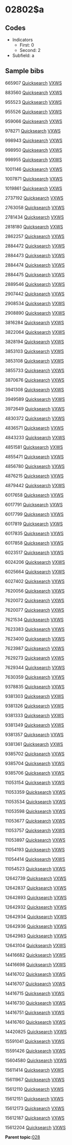 # 02802$a

## Codes

-   Indicators
    -   First: 0
    -   Second: 2
-   Subfield: a

## Sample bibs

665907 [Quicksearch](https://search.library.yale.edu/catalog/665907) [VXWS](http://prodorbis.library.yale.edu:7014/vxws/GetHoldingsService?bibId=665907)

883560 [Quicksearch](https://search.library.yale.edu/catalog/883560) [VXWS](http://prodorbis.library.yale.edu:7014/vxws/GetHoldingsService?bibId=883560)

955523 [Quicksearch](https://search.library.yale.edu/catalog/955523) [VXWS](http://prodorbis.library.yale.edu:7014/vxws/GetHoldingsService?bibId=955523)

955526 [Quicksearch](https://search.library.yale.edu/catalog/955526) [VXWS](http://prodorbis.library.yale.edu:7014/vxws/GetHoldingsService?bibId=955526)

959066 [Quicksearch](https://search.library.yale.edu/catalog/959066) [VXWS](http://prodorbis.library.yale.edu:7014/vxws/GetHoldingsService?bibId=959066)

978271 [Quicksearch](https://search.library.yale.edu/catalog/978271) [VXWS](http://prodorbis.library.yale.edu:7014/vxws/GetHoldingsService?bibId=978271)

998943 [Quicksearch](https://search.library.yale.edu/catalog/998943) [VXWS](http://prodorbis.library.yale.edu:7014/vxws/GetHoldingsService?bibId=998943)

998950 [Quicksearch](https://search.library.yale.edu/catalog/998950) [VXWS](http://prodorbis.library.yale.edu:7014/vxws/GetHoldingsService?bibId=998950)

998955 [Quicksearch](https://search.library.yale.edu/catalog/998955) [VXWS](http://prodorbis.library.yale.edu:7014/vxws/GetHoldingsService?bibId=998955)

1001146 [Quicksearch](https://search.library.yale.edu/catalog/1001146) [VXWS](http://prodorbis.library.yale.edu:7014/vxws/GetHoldingsService?bibId=1001146)

1007871 [Quicksearch](https://search.library.yale.edu/catalog/1007871) [VXWS](http://prodorbis.library.yale.edu:7014/vxws/GetHoldingsService?bibId=1007871)

1019861 [Quicksearch](https://search.library.yale.edu/catalog/1019861) [VXWS](http://prodorbis.library.yale.edu:7014/vxws/GetHoldingsService?bibId=1019861)

2737192 [Quicksearch](https://search.library.yale.edu/catalog/2737192) [VXWS](http://prodorbis.library.yale.edu:7014/vxws/GetHoldingsService?bibId=2737192)

2763058 [Quicksearch](https://search.library.yale.edu/catalog/2763058) [VXWS](http://prodorbis.library.yale.edu:7014/vxws/GetHoldingsService?bibId=2763058)

2781434 [Quicksearch](https://search.library.yale.edu/catalog/2781434) [VXWS](http://prodorbis.library.yale.edu:7014/vxws/GetHoldingsService?bibId=2781434)

2818180 [Quicksearch](https://search.library.yale.edu/catalog/2818180) [VXWS](http://prodorbis.library.yale.edu:7014/vxws/GetHoldingsService?bibId=2818180)

2862257 [Quicksearch](https://search.library.yale.edu/catalog/2862257) [VXWS](http://prodorbis.library.yale.edu:7014/vxws/GetHoldingsService?bibId=2862257)

2884472 [Quicksearch](https://search.library.yale.edu/catalog/2884472) [VXWS](http://prodorbis.library.yale.edu:7014/vxws/GetHoldingsService?bibId=2884472)

2884473 [Quicksearch](https://search.library.yale.edu/catalog/2884473) [VXWS](http://prodorbis.library.yale.edu:7014/vxws/GetHoldingsService?bibId=2884473)

2884474 [Quicksearch](https://search.library.yale.edu/catalog/2884474) [VXWS](http://prodorbis.library.yale.edu:7014/vxws/GetHoldingsService?bibId=2884474)

2884475 [Quicksearch](https://search.library.yale.edu/catalog/2884475) [VXWS](http://prodorbis.library.yale.edu:7014/vxws/GetHoldingsService?bibId=2884475)

2889546 [Quicksearch](https://search.library.yale.edu/catalog/2889546) [VXWS](http://prodorbis.library.yale.edu:7014/vxws/GetHoldingsService?bibId=2889546)

2907442 [Quicksearch](https://search.library.yale.edu/catalog/2907442) [VXWS](http://prodorbis.library.yale.edu:7014/vxws/GetHoldingsService?bibId=2907442)

2908534 [Quicksearch](https://search.library.yale.edu/catalog/2908534) [VXWS](http://prodorbis.library.yale.edu:7014/vxws/GetHoldingsService?bibId=2908534)

2908890 [Quicksearch](https://search.library.yale.edu/catalog/2908890) [VXWS](http://prodorbis.library.yale.edu:7014/vxws/GetHoldingsService?bibId=2908890)

3816284 [Quicksearch](https://search.library.yale.edu/catalog/3816284) [VXWS](http://prodorbis.library.yale.edu:7014/vxws/GetHoldingsService?bibId=3816284)

3822064 [Quicksearch](https://search.library.yale.edu/catalog/3822064) [VXWS](http://prodorbis.library.yale.edu:7014/vxws/GetHoldingsService?bibId=3822064)

3828194 [Quicksearch](https://search.library.yale.edu/catalog/3828194) [VXWS](http://prodorbis.library.yale.edu:7014/vxws/GetHoldingsService?bibId=3828194)

3853103 [Quicksearch](https://search.library.yale.edu/catalog/3853103) [VXWS](http://prodorbis.library.yale.edu:7014/vxws/GetHoldingsService?bibId=3853103)

3853108 [Quicksearch](https://search.library.yale.edu/catalog/3853108) [VXWS](http://prodorbis.library.yale.edu:7014/vxws/GetHoldingsService?bibId=3853108)

3855733 [Quicksearch](https://search.library.yale.edu/catalog/3855733) [VXWS](http://prodorbis.library.yale.edu:7014/vxws/GetHoldingsService?bibId=3855733)

3870676 [Quicksearch](https://search.library.yale.edu/catalog/3870676) [VXWS](http://prodorbis.library.yale.edu:7014/vxws/GetHoldingsService?bibId=3870676)

3941308 [Quicksearch](https://search.library.yale.edu/catalog/3941308) [VXWS](http://prodorbis.library.yale.edu:7014/vxws/GetHoldingsService?bibId=3941308)

3949589 [Quicksearch](https://search.library.yale.edu/catalog/3949589) [VXWS](http://prodorbis.library.yale.edu:7014/vxws/GetHoldingsService?bibId=3949589)

3972649 [Quicksearch](https://search.library.yale.edu/catalog/3972649) [VXWS](http://prodorbis.library.yale.edu:7014/vxws/GetHoldingsService?bibId=3972649)

4830372 [Quicksearch](https://search.library.yale.edu/catalog/4830372) [VXWS](http://prodorbis.library.yale.edu:7014/vxws/GetHoldingsService?bibId=4830372)

4836571 [Quicksearch](https://search.library.yale.edu/catalog/4836571) [VXWS](http://prodorbis.library.yale.edu:7014/vxws/GetHoldingsService?bibId=4836571)

4843233 [Quicksearch](https://search.library.yale.edu/catalog/4843233) [VXWS](http://prodorbis.library.yale.edu:7014/vxws/GetHoldingsService?bibId=4843233)

4851581 [Quicksearch](https://search.library.yale.edu/catalog/4851581) [VXWS](http://prodorbis.library.yale.edu:7014/vxws/GetHoldingsService?bibId=4851581)

4855471 [Quicksearch](https://search.library.yale.edu/catalog/4855471) [VXWS](http://prodorbis.library.yale.edu:7014/vxws/GetHoldingsService?bibId=4855471)

4856780 [Quicksearch](https://search.library.yale.edu/catalog/4856780) [VXWS](http://prodorbis.library.yale.edu:7014/vxws/GetHoldingsService?bibId=4856780)

4876215 [Quicksearch](https://search.library.yale.edu/catalog/4876215) [VXWS](http://prodorbis.library.yale.edu:7014/vxws/GetHoldingsService?bibId=4876215)

4879442 [Quicksearch](https://search.library.yale.edu/catalog/4879442) [VXWS](http://prodorbis.library.yale.edu:7014/vxws/GetHoldingsService?bibId=4879442)

6017658 [Quicksearch](https://search.library.yale.edu/catalog/6017658) [VXWS](http://prodorbis.library.yale.edu:7014/vxws/GetHoldingsService?bibId=6017658)

6017791 [Quicksearch](https://search.library.yale.edu/catalog/6017791) [VXWS](http://prodorbis.library.yale.edu:7014/vxws/GetHoldingsService?bibId=6017791)

6017799 [Quicksearch](https://search.library.yale.edu/catalog/6017799) [VXWS](http://prodorbis.library.yale.edu:7014/vxws/GetHoldingsService?bibId=6017799)

6017819 [Quicksearch](https://search.library.yale.edu/catalog/6017819) [VXWS](http://prodorbis.library.yale.edu:7014/vxws/GetHoldingsService?bibId=6017819)

6017835 [Quicksearch](https://search.library.yale.edu/catalog/6017835) [VXWS](http://prodorbis.library.yale.edu:7014/vxws/GetHoldingsService?bibId=6017835)

6017858 [Quicksearch](https://search.library.yale.edu/catalog/6017858) [VXWS](http://prodorbis.library.yale.edu:7014/vxws/GetHoldingsService?bibId=6017858)

6023517 [Quicksearch](https://search.library.yale.edu/catalog/6023517) [VXWS](http://prodorbis.library.yale.edu:7014/vxws/GetHoldingsService?bibId=6023517)

6024206 [Quicksearch](https://search.library.yale.edu/catalog/6024206) [VXWS](http://prodorbis.library.yale.edu:7014/vxws/GetHoldingsService?bibId=6024206)

6025664 [Quicksearch](https://search.library.yale.edu/catalog/6025664) [VXWS](http://prodorbis.library.yale.edu:7014/vxws/GetHoldingsService?bibId=6025664)

6027402 [Quicksearch](https://search.library.yale.edu/catalog/6027402) [VXWS](http://prodorbis.library.yale.edu:7014/vxws/GetHoldingsService?bibId=6027402)

7620056 [Quicksearch](https://search.library.yale.edu/catalog/7620056) [VXWS](http://prodorbis.library.yale.edu:7014/vxws/GetHoldingsService?bibId=7620056)

7620072 [Quicksearch](https://search.library.yale.edu/catalog/7620072) [VXWS](http://prodorbis.library.yale.edu:7014/vxws/GetHoldingsService?bibId=7620072)

7620077 [Quicksearch](https://search.library.yale.edu/catalog/7620077) [VXWS](http://prodorbis.library.yale.edu:7014/vxws/GetHoldingsService?bibId=7620077)

7621534 [Quicksearch](https://search.library.yale.edu/catalog/7621534) [VXWS](http://prodorbis.library.yale.edu:7014/vxws/GetHoldingsService?bibId=7621534)

7623383 [Quicksearch](https://search.library.yale.edu/catalog/7623383) [VXWS](http://prodorbis.library.yale.edu:7014/vxws/GetHoldingsService?bibId=7623383)

7623400 [Quicksearch](https://search.library.yale.edu/catalog/7623400) [VXWS](http://prodorbis.library.yale.edu:7014/vxws/GetHoldingsService?bibId=7623400)

7623987 [Quicksearch](https://search.library.yale.edu/catalog/7623987) [VXWS](http://prodorbis.library.yale.edu:7014/vxws/GetHoldingsService?bibId=7623987)

7629273 [Quicksearch](https://search.library.yale.edu/catalog/7629273) [VXWS](http://prodorbis.library.yale.edu:7014/vxws/GetHoldingsService?bibId=7629273)

7629344 [Quicksearch](https://search.library.yale.edu/catalog/7629344) [VXWS](http://prodorbis.library.yale.edu:7014/vxws/GetHoldingsService?bibId=7629344)

7630359 [Quicksearch](https://search.library.yale.edu/catalog/7630359) [VXWS](http://prodorbis.library.yale.edu:7014/vxws/GetHoldingsService?bibId=7630359)

9378835 [Quicksearch](https://search.library.yale.edu/catalog/9378835) [VXWS](http://prodorbis.library.yale.edu:7014/vxws/GetHoldingsService?bibId=9378835)

9381303 [Quicksearch](https://search.library.yale.edu/catalog/9381303) [VXWS](http://prodorbis.library.yale.edu:7014/vxws/GetHoldingsService?bibId=9381303)

9381326 [Quicksearch](https://search.library.yale.edu/catalog/9381326) [VXWS](http://prodorbis.library.yale.edu:7014/vxws/GetHoldingsService?bibId=9381326)

9381333 [Quicksearch](https://search.library.yale.edu/catalog/9381333) [VXWS](http://prodorbis.library.yale.edu:7014/vxws/GetHoldingsService?bibId=9381333)

9381349 [Quicksearch](https://search.library.yale.edu/catalog/9381349) [VXWS](http://prodorbis.library.yale.edu:7014/vxws/GetHoldingsService?bibId=9381349)

9381357 [Quicksearch](https://search.library.yale.edu/catalog/9381357) [VXWS](http://prodorbis.library.yale.edu:7014/vxws/GetHoldingsService?bibId=9381357)

9381361 [Quicksearch](https://search.library.yale.edu/catalog/9381361) [VXWS](http://prodorbis.library.yale.edu:7014/vxws/GetHoldingsService?bibId=9381361)

9385702 [Quicksearch](https://search.library.yale.edu/catalog/9385702) [VXWS](http://prodorbis.library.yale.edu:7014/vxws/GetHoldingsService?bibId=9385702)

9385704 [Quicksearch](https://search.library.yale.edu/catalog/9385704) [VXWS](http://prodorbis.library.yale.edu:7014/vxws/GetHoldingsService?bibId=9385704)

9385706 [Quicksearch](https://search.library.yale.edu/catalog/9385706) [VXWS](http://prodorbis.library.yale.edu:7014/vxws/GetHoldingsService?bibId=9385706)

11053154 [Quicksearch](https://search.library.yale.edu/catalog/11053154) [VXWS](http://prodorbis.library.yale.edu:7014/vxws/GetHoldingsService?bibId=11053154)

11053359 [Quicksearch](https://search.library.yale.edu/catalog/11053359) [VXWS](http://prodorbis.library.yale.edu:7014/vxws/GetHoldingsService?bibId=11053359)

11053534 [Quicksearch](https://search.library.yale.edu/catalog/11053534) [VXWS](http://prodorbis.library.yale.edu:7014/vxws/GetHoldingsService?bibId=11053534)

11053598 [Quicksearch](https://search.library.yale.edu/catalog/11053598) [VXWS](http://prodorbis.library.yale.edu:7014/vxws/GetHoldingsService?bibId=11053598)

11053677 [Quicksearch](https://search.library.yale.edu/catalog/11053677) [VXWS](http://prodorbis.library.yale.edu:7014/vxws/GetHoldingsService?bibId=11053677)

11053757 [Quicksearch](https://search.library.yale.edu/catalog/11053757) [VXWS](http://prodorbis.library.yale.edu:7014/vxws/GetHoldingsService?bibId=11053757)

11053897 [Quicksearch](https://search.library.yale.edu/catalog/11053897) [VXWS](http://prodorbis.library.yale.edu:7014/vxws/GetHoldingsService?bibId=11053897)

11054193 [Quicksearch](https://search.library.yale.edu/catalog/11054193) [VXWS](http://prodorbis.library.yale.edu:7014/vxws/GetHoldingsService?bibId=11054193)

11054414 [Quicksearch](https://search.library.yale.edu/catalog/11054414) [VXWS](http://prodorbis.library.yale.edu:7014/vxws/GetHoldingsService?bibId=11054414)

11054523 [Quicksearch](https://search.library.yale.edu/catalog/11054523) [VXWS](http://prodorbis.library.yale.edu:7014/vxws/GetHoldingsService?bibId=11054523)

12642739 [Quicksearch](https://search.library.yale.edu/catalog/12642739) [VXWS](http://prodorbis.library.yale.edu:7014/vxws/GetHoldingsService?bibId=12642739)

12642837 [Quicksearch](https://search.library.yale.edu/catalog/12642837) [VXWS](http://prodorbis.library.yale.edu:7014/vxws/GetHoldingsService?bibId=12642837)

12642893 [Quicksearch](https://search.library.yale.edu/catalog/12642893) [VXWS](http://prodorbis.library.yale.edu:7014/vxws/GetHoldingsService?bibId=12642893)

12642932 [Quicksearch](https://search.library.yale.edu/catalog/12642932) [VXWS](http://prodorbis.library.yale.edu:7014/vxws/GetHoldingsService?bibId=12642932)

12642934 [Quicksearch](https://search.library.yale.edu/catalog/12642934) [VXWS](http://prodorbis.library.yale.edu:7014/vxws/GetHoldingsService?bibId=12642934)

12642936 [Quicksearch](https://search.library.yale.edu/catalog/12642936) [VXWS](http://prodorbis.library.yale.edu:7014/vxws/GetHoldingsService?bibId=12642936)

12642983 [Quicksearch](https://search.library.yale.edu/catalog/12642983) [VXWS](http://prodorbis.library.yale.edu:7014/vxws/GetHoldingsService?bibId=12642983)

12643104 [Quicksearch](https://search.library.yale.edu/catalog/12643104) [VXWS](http://prodorbis.library.yale.edu:7014/vxws/GetHoldingsService?bibId=12643104)

14416682 [Quicksearch](https://search.library.yale.edu/catalog/14416682) [VXWS](http://prodorbis.library.yale.edu:7014/vxws/GetHoldingsService?bibId=14416682)

14416698 [Quicksearch](https://search.library.yale.edu/catalog/14416698) [VXWS](http://prodorbis.library.yale.edu:7014/vxws/GetHoldingsService?bibId=14416698)

14416702 [Quicksearch](https://search.library.yale.edu/catalog/14416702) [VXWS](http://prodorbis.library.yale.edu:7014/vxws/GetHoldingsService?bibId=14416702)

14416707 [Quicksearch](https://search.library.yale.edu/catalog/14416707) [VXWS](http://prodorbis.library.yale.edu:7014/vxws/GetHoldingsService?bibId=14416707)

14416715 [Quicksearch](https://search.library.yale.edu/catalog/14416715) [VXWS](http://prodorbis.library.yale.edu:7014/vxws/GetHoldingsService?bibId=14416715)

14416730 [Quicksearch](https://search.library.yale.edu/catalog/14416730) [VXWS](http://prodorbis.library.yale.edu:7014/vxws/GetHoldingsService?bibId=14416730)

14416751 [Quicksearch](https://search.library.yale.edu/catalog/14416751) [VXWS](http://prodorbis.library.yale.edu:7014/vxws/GetHoldingsService?bibId=14416751)

14416760 [Quicksearch](https://search.library.yale.edu/catalog/14416760) [VXWS](http://prodorbis.library.yale.edu:7014/vxws/GetHoldingsService?bibId=14416760)

14420825 [Quicksearch](https://search.library.yale.edu/catalog/14420825) [VXWS](http://prodorbis.library.yale.edu:7014/vxws/GetHoldingsService?bibId=14420825)

15591041 [Quicksearch](https://search.library.yale.edu/catalog/15591041) [VXWS](http://prodorbis.library.yale.edu:7014/vxws/GetHoldingsService?bibId=15591041)

15591426 [Quicksearch](https://search.library.yale.edu/catalog/15591426) [VXWS](http://prodorbis.library.yale.edu:7014/vxws/GetHoldingsService?bibId=15591426)

15604580 [Quicksearch](https://search.library.yale.edu/catalog/15604580) [VXWS](http://prodorbis.library.yale.edu:7014/vxws/GetHoldingsService?bibId=15604580)

15611414 [Quicksearch](https://search.library.yale.edu/catalog/15611414) [VXWS](http://prodorbis.library.yale.edu:7014/vxws/GetHoldingsService?bibId=15611414)

15611967 [Quicksearch](https://search.library.yale.edu/catalog/15611967) [VXWS](http://prodorbis.library.yale.edu:7014/vxws/GetHoldingsService?bibId=15611967)

15612110 [Quicksearch](https://search.library.yale.edu/catalog/15612110) [VXWS](http://prodorbis.library.yale.edu:7014/vxws/GetHoldingsService?bibId=15612110)

15612151 [Quicksearch](https://search.library.yale.edu/catalog/15612151) [VXWS](http://prodorbis.library.yale.edu:7014/vxws/GetHoldingsService?bibId=15612151)

15612173 [Quicksearch](https://search.library.yale.edu/catalog/15612173) [VXWS](http://prodorbis.library.yale.edu:7014/vxws/GetHoldingsService?bibId=15612173)

15612187 [Quicksearch](https://search.library.yale.edu/catalog/15612187) [VXWS](http://prodorbis.library.yale.edu:7014/vxws/GetHoldingsService?bibId=15612187)

15612204 [Quicksearch](https://search.library.yale.edu/catalog/15612204) [VXWS](http://prodorbis.library.yale.edu:7014/vxws/GetHoldingsService?bibId=15612204)

**Parent topic:**[028](../../tags/028/028.md)

